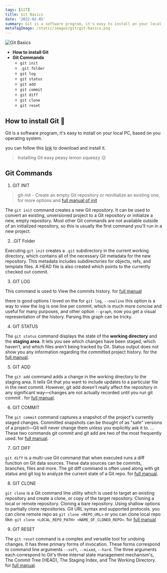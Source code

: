 ```yaml
---
tags: [GIT]
title: Git Basics
date: '2022-02-05'
summary: Git is a software program, it's easy to install on your local PC, based on you operating system.
metaTagImage: /static/images/git/git-basics.png
---
```


![Git Basics](/static/images/git/git-basics.png)

- **How to install Git**
- **Git Commands**
    - `git init` 
    - `.git folder`
    - `git log`
    - `git status`
    - `git add`
    - `git commit`
    - `git diff`
    - `git clone`
    - `git reset`

## How to install Git 🚀

Git is a software program, it's easy to install on your local PC, based on you operating system.

you can follow this [link](https://git-scm.com/downloads) to download and install it.

> Installing Git easy peasy lemon squeezy 😉


## Git Commands

1. GIT INIT

> git-init - Create an empty Git repository or reinitialize an existing one, for more options and [full manual of init](https://git-scm.com/docs/git-init)

The `git init` command creates a new Git repository. It can be used to convert an existing, unversioned project to a Git repository or initialize a new, empty repository. Most other Git commands are not available outside of an initialized repository, so this is usually the first command you'll run in a new project.

2. .GIT Folder

Executing `git init` creates a `.git` subdirectory in the current working directory, which contains all of the necessary Git metadata for the new repository. This metadata includes subdirectories for objects, refs, and template files. A HEAD file is also created which points to the currently checked out commit.

3. GIT LOG

This command is used to View the commits history. for [full manual](https://git-scm.com/docs/git-log)

there is good options I loved on the for `git log`, `--oneline` this option is a way to view the log is one line per commit, which is much more concise and useful for many purposes, and other option `--graph`, now you get a visual representation of the history. Parsing this graph can be tricky.

4. GIT STATUS

The `git status` command displays the state of the **working directory** and the **staging area**. It lets you see which changes have been staged, which haven’t, and which files aren’t being tracked by Git. Status output does not show you any information regarding the committed project history. for the [full manual](https://git-scm.com/docs/git-status).

5. GIT ADD

The `git add` command adds a change in the working directory to the staging area. It tells Git that you want to include updates to a particular file in the next commit. However, git add doesn't really affect the repository in any significant way—changes are not actually recorded until you run git commit . for [full manual](https://git-scm.com/docs/git-add).

6. GIT COMMIT

The `git commit` command captures a snapshot of the project's currently staged changes. Committed snapshots can be thought of as "safe" versions of a project—Git will never change them unless you explicitly ask it to. ... These two commands git commit and git add are two of the most frequently used. for [full manual](https://git-scm.com/docs/git-commit).

7. GIT DIFF

`git diff` is a multi-use Git command that when executed runs a diff function on Git data sources. These data sources can be commits, branches, files and more. The git diff command is often used along with git status and git log to analyze the current state of a Git repo. for [full manual](https://git-scm.com/docs/git-diff).

8. GIT CLONE

`git clone` is a Git command line utility which is used to target an existing repository and create a clone, or copy of the target repository. Cloning a local or remote repository. Cloning a bare repository. Using shallow options to partially clone repositories. Git URL syntax and supported protocols. you can clone remote repo as `git clone <REPO_URL>` or you can clone local repo like: `git clone <LOCAL_REPO_PATH> <NAME_OF_CLONED_REPO>`. for [full manual](https://git-scm.com/docs/git-clone)

9. GIT RESET

The `git reset` command is a complex and versatile tool for undoing changes. It has three primary forms of invocation. These forms correspond to command line arguments `--soft`, `--mixed`, `--hard`. The three arguments each correspond to Git's three internal state management mechanism's, The Commit Tree (HEAD), The Staging Index, and The Working Directory. for [full manual](https://git-scm.com/docs/git-reset).



